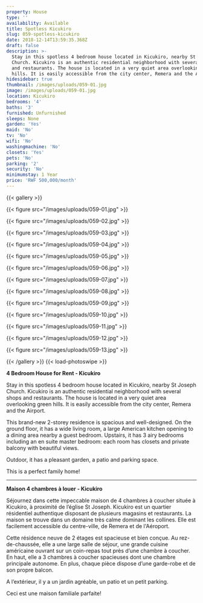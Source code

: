 ```yaml
---
property: House
type: ''
availability: Available
title: Spotless Kicukiro
slug: 059-spotless-kicukiro
date: 2018-12-14T13:59:35.368Z
draft: false
description: >-
  Stay in this spotless 4 bedroom house located in Kicukiro, nearby St Joseph
  Church. Kicukiro is an authentic residential neighborhood with several shops
  and restaurants. The house is located in a very quiet area overlooking green
  hills. It is easily accessible from the city center, Remera and the Airport. 
hidesidebar: true
thumbnail: /images/uploads/059-01.jpg
image: /images/uploads/059-01.jpg
location: Kicukiro
bedrooms: '4'
baths: '3'
furnished: Unfurnished
sleeps: None
garden: 'Yes'
maid: 'No'
tv: 'No'
wifi: 'No'
washingmachine: 'No'
closets: 'Yes'
pets: 'No'
parking: '2'
security: 'No'
minimumstay: 1 Year
price: 'RWF 500,000/month'
---
```

{{< gallery >}} 

{{< figure src="/images/uploads/059-01.jpg" >}} 

{{< figure src="/images/uploads/059-02.jpg" >}}

 {{< figure src="/images/uploads/059-03.jpg" >}} 

{{< figure src="/images/uploads/059-04.jpg" >}}

{{< figure src="/images/uploads/059-05.jpg" >}}

 {{< figure src="/images/uploads/059-06.jpg" >}}

 {{< figure src="/images/uploads/059-07.jpg" >}}

 {{< figure src="/images/uploads/059-08.jpg" >}}

{{< figure src="/images/uploads/059-09.jpg" >}} 

{{< figure src="/images/uploads/059-10.jpg" >}}

 {{< figure src="/images/uploads/059-11.jpg" >}} 

{{< figure src="/images/uploads/059-12.jpg" >}}

{{< figure src="/images/uploads/059-13.jpg" >}}

 {{< /gallery >}} {{< load-photoswipe >}}

**4 Bedroom House for Rent - Kicukiro**

Stay in this spotless 4 bedroom house located in Kicukiro, nearby St Joseph Church. Kicukiro is an authentic residential neighborhood with several shops and restaurants. The house is located in a very quiet area overlooking green hills. It is easily accessible from the city center, Remera and the Airport. 

This brand-new 2-storey residence is spacious and well-designed. On the ground floor, it has a wide living room, a large American kitchen opening to a dining area nearby a guest bedroom. Upstairs, it has 3 airy bedrooms including an en suite master bedroom: each room has closets and private balcony with beautiful views. 

Outdoor, it has a pleasant garden, a patio and parking space.  

This is a perfect family home!

- - -

**Maison 4 chambres à louer - Kicukiro**

Séjournez dans cette impeccable maison de 4 chambres à coucher située à Kicukiro, à proximité de l’église St Joseph. Kicukiro est un quartier résidentiel authentique disposant de plusieurs magasins et restaurants. La maison se trouve dans un domaine très calme dominant les collines. Elle est facilement accessible du centre-ville, de Remera et de l'Aéroport. 

Cette résidence neuve de 2 étages est spacieuse et bien conçue. Au rez-de-chaussée, elle a une large salle de séjour, une grande cuisine américaine ouvrant sur un coin-repas tout près d’une chambre à coucher. En haut, elle a 3 chambres à coucher spacieuses dont une chambre principale autonome. En plus, chaque pièce dispose d’une garde-robe et de son propre balcon. 

A l’extérieur, il y a un jardin agréable, un patio et un petit parking.

Ceci est une maison familiale parfaite!
